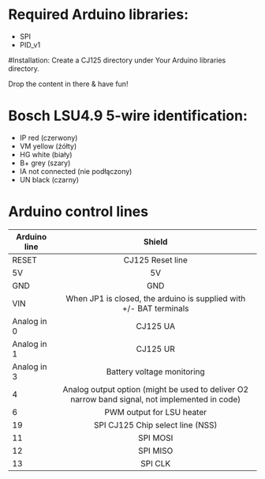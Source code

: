 # Required Arduino libraries:
- SPI
- PID_v1

#Installation:
Create a CJ125 directory under Your Arduino libraries directory.

Drop the content in there & have fun!

# Bosch LSU4.9 5-wire identification:
- IP      red             (czerwony)
- VM      yellow          (żółty)
- HG      white           (biały)
- B+      grey            (szary)
- IA      not connected   (nie podłączony)
- UN      black           (czarny)

# Arduino control lines

|Arduino line|Shield|
|------------------|:--------------------------:|
|RESET|CJ125 Reset line|
|5V|5V|
|GND|GND|
|VIN|When JP1 is closed, the arduino is supplied with +/- BAT terminals|
|Analog in 0|CJ125 UA|
|Analog in 1|CJ125 UR|
|Analog in 3|Battery voltage monitoring|
|4|Analog output option (might be used to deliver O2 narrow band signal, not implemented in code)|
|6|PWM output for LSU heater|
|19|SPI CJ125 Chip select line (NSS)|
|11|SPI MOSI|
|12|SPI MISO|
|13|SPI CLK|
